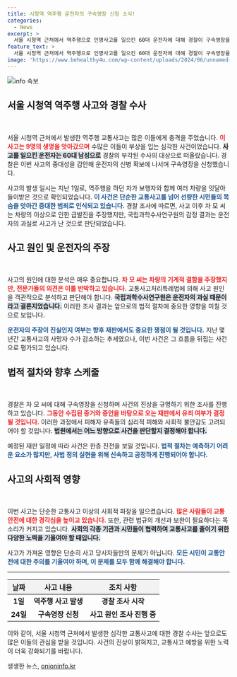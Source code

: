 ```yaml
---
title: 시청역 역주행 운전자의 구속영장 신청 소식!
categories:
  - News
excerpt: >
  서울 시청역 근처에서 역주행으로 인명사고를 일으킨 60대 운전자에 대해 경찰이 구속영장을 신청했습니다. 9명이 숨지고 7명이 다친 이 충격적인 사건의 배경과 수사 내용을 살펴보세요.
feature_text: >
  서울 시청역 근처에서 역주행으로 인명사고를 일으킨 60대 운전자에 대해 경찰이 구속영장을 신청했습니다. 9명이 숨지고 7명이 다친 이 충격적인 사건의 배경과 수사 내용을 살펴보세요.
image: 'https://www.behealthy4u.com/wp-content/uploads/2024/06/unnamed-file.png'
---
```


<p><img src="https://www.behealthy4u.com/wp-content/uploads/2024/06/unnamed-file.png" alt="info 속보" /></p>

<h2 data-ke-size="size26">서울 시청역 역주행 사고와 경찰 수사</h2>

<p data-ke-size="size16">&nbsp;</p>

<p>서울 시청역 근처에서 발생한 역주행 교통사고는 많은 이들에게 충격을 주었습니다. <b><span style="color: #ee2323;">이 사고는 9명의 생명을 앗아갔으며</span></b> 수많은 이들이 부상을 입는 심각한 사건이었습니다. <b><span style="background-color: #21538527;">사고를 일으킨 운전자는 60대 남성으로</span></b> 경찰의 부각된 수사의 대상으로 떠올랐습니다. 경찰은 이번 사고의 중대성을 감안해 운전자의 신병 확보에 나서며 구속영장을 신청했습니다. </p>

<p>사고의 발생 일시는 지난 1일로, 역주행을 하던 차가 보행자와 함께 여러 차량을 잇달아 들이받은 것으로 확인되었습니다. <b><span style="color: #1a5490;">이 사건은 단순한 교통사고를 넘어 선량한 시민들의 목숨을 앗아간 중대한 범죄로 인식되고 있습니다.</span></b> 경찰 조사에 따르면, 사고 이후 차 모 씨는 차량의 이상으로 인한 급발진을 주장했지만, 국립과학수사연구원의 감정 결과는 운전자의 과실로 사고가 난 것으로 판단되었습니다.</p>

<h2 data-ke-size="size26">사고 원인 및 운전자의 주장</h2>

<p data-ke-size="size16">&nbsp;</p>

<p>사고의 원인에 대한 분석은 매우 중요합니다. <b><span style="color: #ee2323;">차 모 씨는 차량의 기계적 결함을 주장했지만, 전문가들의 의견은 이를 반박하고 있습니다.</span></b> 교통사고처리특례법에 의해 사고 원인을 객관적으로 분석하고 판단해야 합니다. <b><span style="background-color: #21538527;">국립과학수사연구원은 운전자의 과실 때문이라고 결론지었습니다.</span></b> 이러한 조사 결과는 앞으로의 법적 절차에 중요한 영향을 미칠 것으로 보입니다.</p>

<p><b><span style="color: #1a5490;">운전자의 주장이 진실인지 여부는 향후 재판에서도 중요한 쟁점이 될 것입니다.</span></b> 지난 몇 년간 교통사고의 사망자 수가 감소하는 추세였으나, 이번 사건은 그 흐름을 뒤집는 사건으로 평가되고 있습니다.</p>

<h2 data-ke-size="size26">법적 절차와 향후 스케줄</h2>

<p data-ke-size="size16">&nbsp;</p>

<p>경찰은 차 모 씨에 대해 구속영장을 신청하며 사건의 진상을 규명하기 위한 조사를 진행하고 있습니다. <b><span style="color: #ee2323;">그동안 수집된 증거와 증언을 바탕으로 오는 재판에서 유죄 여부가 결정될 것입니다.</span></b> 이러한 과정에서 피해자 유족들의 심리적 피해와 사회적 불안감도 고려되어야 할 것입니다. <b><span style="background-color: #21538527;">법원에서는 어느 방향으로 사건을 판단할지 결정해야 합니다.</span></b> </p>

<p>예정된 재판 일정에 따라 사건은 한층 진전을 보일 것입니다. <b><span style="color: #1a5490;">법적 절차는 예측하기 어려운 요소가 많지만, 사법 정의 실현을 위해 신속하고 공정하게 진행되어야 합니다.</span></b></p>

<h2 data-ke-size="size26">사고의 사회적 영향</h2>

<p data-ke-size="size16">&nbsp;</p>

<p>이번 사고는 단순한 교통사고 이상의 사회적 파장을 일으켰습니다. <b><span style="color: #ee2323;">많은 사람들이 교통안전에 대한 경각심을 높이고 있습니다.</span></b> 또한, 관련 법규의 개선과 보완이 필요하다는 목소리가 커지고 있습니다. <b><span style="background-color: #21538527;">사회의 각종 기관과 시민들이 협력하여 교통사고를 줄이기 위한 다양한 노력을 기울여야 할 때입니다.</span></b> </p>

<p>사고가 가져온 영향은 단순히 사고 당사자들만의 문제가 아닙니다. <b><span style="color: #1a5490;">모든 시민이 교통안전에 대한 주의를 기울여야 하며, 이 문제를 모두 함께 해결해야 합니다.</span></b></p>

<hr>

<table style="width: 100%; border-collapse: collapse;">
  <thead>
    <tr>
      <th style="text-align: center; background-color: #f2f2f2;">날짜</th>
      <th style="text-align: center; background-color: #f2f2f2;">사고 내용</th>
      <th style="text-align: center; background-color: #f2f2f2;">조치 사항</th>
    </tr>
  </thead>
  <tbody>
    <tr>
      <td style="text-align: center; height: 17px;"><b>1일</b></td>
      <td style="text-align: center; height: 17px;"><b>역주행 사고 발생</b></td>
      <td style="text-align: center; height: 17px;"><b>경찰 조사 시작</b></td>
    </tr>
    <tr>
      <td style="text-align: center; height: 17px;"><b>24일</b></td>
      <td style="text-align: center; height: 17px;"><b>구속영장 신청</b></td>
      <td style="text-align: center; height: 17px;"><b>사고 원인 조사 진행 중</b></td>
    </tr>
  </tbody>
</table> 

<p>이와 같이, 서울 시청역 근처에서 발생한 심각한 교통사고에 대한 경찰 수사는 앞으로도 많은 이들의 관심을 받을 것입니다. 사건의 진상이 밝혀지고, 교통사고 예방을 위한 노력이 더욱 강화되기를 바랍니다.</p>
생생한 뉴스, <a href="https://onioninfo.kr" rel="dofollow">onioninfo.kr</a>


